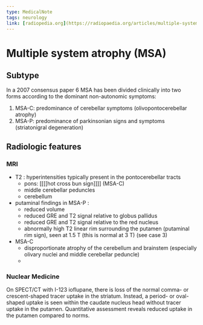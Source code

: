 ```yaml
---
type: MedicalNote
tags: neurology 
link: [radiopedia.org](https://radiopaedia.org/articles/multiple-system-atrophy)
---
```


# Multiple system atrophy (MSA)

## Subtype
In a 2007 consensus paper 6 MSA has been divided clinically into two forms according to the dominant non-autonomic symptoms: 

1. MSA-C: predominance of cerebellar symptoms (olivopontocerebellar atrophy)
2. MSA-P: predominance of parkinsonian signs and symptoms (striatonigral degeneration)

## Radiologic features
### MRI
- T2 : hyperintensities typically present in the pontocerebellar tracts
  - pons: [[[[hot cross bun sign]]]] (MSA-C)
  - middle cerebellar peduncles
  - cerebellum
- putaminal findings in MSA-P :
  - reduced volume
  - reduced GRE and T2 signal relative to globus pallidus
  - reduced GRE and T2 signal relative to the red nucleus
  - abnormally high T2 linear rim surrounding the putamen (putaminal rim sign), seen at 1.5 T (this is normal at 3 T)  (see case 3)
- MSA-C
  - disproportionate atrophy of the cerebellum and brainstem (especially olivary nuclei and middle cerebellar peduncle)
  - 
### Nuclear Medicine
On SPECT/CT with I-123 ioflupane, there is loss of the normal comma- or crescent-shaped tracer uptake in the striatum. Instead, a period- or oval-shaped uptake is seen within the caudate nucleus head without tracer uptake in the putamen. Quantitative assessment reveals reduced uptake in the putamen compared to norms.